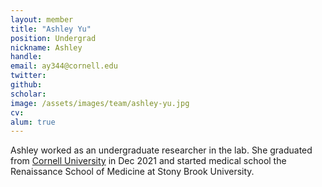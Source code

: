 ```yaml
---
layout: member
title: "Ashley Yu"
position: Undergrad
nickname: Ashley
handle: 
email: ay344@cornell.edu
twitter: 
github: 
scholar: 
image: /assets/images/team/ashley-yu.jpg
cv: 
alum: true
---
```

Ashley worked as an undergraduate researcher in the lab. She graduated from [Cornell University] in Dec 2021 and started medical school the Renaissance School of Medicine at Stony Brook University. 

[Cornell University]: https://www.cornell.edu/
